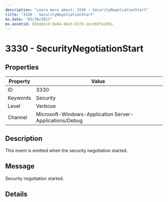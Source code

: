 ```yaml
---
description: "Learn more about: 3330 - SecurityNegotiationStart"
title: "3330 - SecurityNegotiationStart"
ms.date: "03/30/2017"
ms.assetid: 83bdebcd-9e84-4be3-81f8-1ec458fe2d5a
---
```

# 3330 - SecurityNegotiationStart

## Properties

| Property | Value |
| - | - |
|ID|3330|  
|Keywords|Security|  
|Level|Verbose|  
|Channel|Microsoft-Windows-Application Server-Applications/Debug|  
  
## Description  

 This event is emitted when the security negotiation started.  
  
## Message  

 Security negotiation started.  
  
## Details
